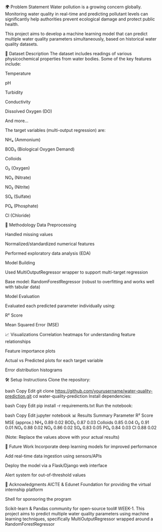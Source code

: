 🌍 Problem Statement
Water pollution is a growing concern globally. Monitoring water quality in real-time and predicting pollutant levels can significantly help authorities prevent ecological damage and protect public health.

This project aims to develop a machine learning model that can predict multiple water quality parameters simultaneously, based on historical water quality datasets.

📂 Dataset Description
The dataset includes readings of various physicochemical properties from water bodies. Some of the key features include:

Temperature

pH

Turbidity

Conductivity

Dissolved Oxygen (DO)

And more...

The target variables (multi-output regression) are:

NH₄ (Ammonium)

BOD₅ (Biological Oxygen Demand)

Colloids

O₂ (Oxygen)

NO₃ (Nitrate)

NO₂ (Nitrite)

SO₄ (Sulfate)

PO₄ (Phosphate)

Cl (Chloride)

🧪 Methodology
Data Preprocessing

Handled missing values

Normalized/standardized numerical features

Performed exploratory data analysis (EDA)

Model Building

Used MultiOutputRegressor wrapper to support multi-target regression

Base model: RandomForestRegressor (robust to overfitting and works well with tabular data)

Model Evaluation

Evaluated each predicted parameter individually using:

R² Score

Mean Squared Error (MSE)

📈 Visualizations
Correlation heatmaps for understanding feature relationships

Feature importance plots

Actual vs Predicted plots for each target variable

Error distribution histograms

🛠️ Setup Instructions
Clone the repository:

bash
Copy
Edit
git clone https://github.com/yourusername/water-quality-prediction.git
cd water-quality-prediction
Install dependencies:

bash
Copy
Edit
pip install -r requirements.txt
Run the notebook:

bash
Copy
Edit
jupyter notebook
📊 Results Summary
Parameter	R² Score	MSE (approx.)
NH₄	0.89	0.02
BOD₅	0.87	0.03
Colloids	0.85	0.04
O₂	0.91	0.01
NO₃	0.88	0.02
NO₂	0.86	0.02
SO₄	0.83	0.05
PO₄	0.84	0.03
Cl	0.88	0.02

(Note: Replace the values above with your actual results)

🚀 Future Work
Incorporate deep learning models for improved performance

Add real-time data ingestion using sensors/APIs

Deploy the model via a Flask/Django web interface

Alert system for out-of-threshold values

🤝 Acknowledgments
AICTE & Edunet Foundation for providing the virtual internship platform

Shell for sponsoring the program

Scikit-learn & Pandas community for open-source tool# WEEK-1.
This project aims to predict multiple water quality parameters using machine learning techniques, specifically MultiOutputRegressor wrapped around a RandomForestRegressor
